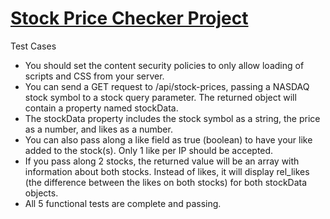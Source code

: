 # [Stock Price Checker Project](https://boilerplate-project-stockchecker.supersyd.repl.co/)

Test Cases
- You should set the content security policies to only allow loading of scripts and CSS from your server.
- You can send a GET request to /api/stock-prices, passing a NASDAQ stock symbol to a stock query parameter. The returned object will contain a property named stockData.
- The stockData property includes the stock symbol as a string, the price as a number, and likes as a number.
- You can also pass along a like field as true (boolean) to have your like added to the stock(s). Only 1 like per IP should be accepted.
- If you pass along 2 stocks, the returned value will be an array with information about both stocks. Instead of likes, it will display rel_likes (the difference between the likes on both stocks) for both stockData objects.
- All 5 functional tests are complete and passing.
